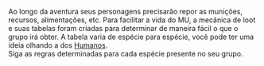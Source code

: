 Ao longo da aventura seus personagens precisarão repor as munições, recursos, alimentações, etc. Para facilitar a vida do MU, a mecânica de loot e suas tabelas foram criadas para determinar de maneira fácil o que o grupo irá obter. A tabela varia de espécie para espécie, você pode ter uma ideia olhando a dos [Humanos](../../species/human/loot.md).  
Siga as regras determinadas para cada espécie presente no seu grupo.  